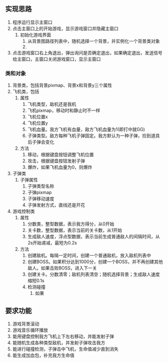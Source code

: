 <!--
 * @Description: 
 * @Author: DJ
 * @Date: 2021-05-26 11:29:22
 * @LastEditTime: 2021-05-26 15:01:13
 * @LastEditors: DJ
-->
## 实现思路
1. 程序运行显示主窗口
2. 点击主窗口上的开始游戏，显示游戏窗口并隐藏主窗口
   1. 初始化游戏界面
      1. 从背景图路径列表中，随机选择一个背景，并实例化一个背景类对象
      2. 
3. 点击游戏窗口右上角退出，弹出询问是否确定退出，如果确定退出，发送信号给主窗口，主窗口关闭游戏窗口，显示主窗口

### 类和对象
1. 背景类，包括背景pixmap、背景x和背景y三个属性
2. 飞机类，包括
   1. 属性
      1. 飞机类型，敌机还是我机
      2. 飞机pixmap，移动时和静止时不一样
      3. 飞机位置x
      4. 飞机位置y
      5. 飞机血量。我方飞机有血量，敌方飞机血量为1(即打中就GG)
      6. 子弹类型。敌方每种飞机子弹固定。我方默认为一种子弹，捡到道具后子弹会变化
   2. 方法
      1. 移动，根据键盘按钮调整飞机位置
      2. 攻击，根据键盘按钮发射子弹
      3. 爆炸，如果飞机血量为0，则爆炸
3. 子弹类
   1. 子弹属性
      1. 子弹类型名称
      2. 子弹pixmap
      3. 子弹移动速度
      4. 子弹发射方式，直线还是开花
4. 游戏控制类
   1. 属性
      1. 分数类，整型数据，表示我方得分，从0开始
      2. 关卡数，整型数据，表示当前的关卡数，从1开始
      3. 生成敌人速度，浮点型数据，表示当前生成普通敌人的间隔时间，从2s开始递减，最短为0.2s
   2. 方法
      1. 创建敌机。每隔一定时间，创建一个普通敌机，放入敌机列表中
      2. 创建BOSS。如果积分达到1000分，创建一个BOSS，并不再创建其他敌人。如果击败BOSS，进入下一关
      3. 创建关卡。分数清零；敌机列表清空；随机选择背景；生成敌人速度缩短0.1s
      4. 检测碰撞
         1. 如果


## 要求功能
1. 游戏背景滚动
2. 游戏音乐循环播放
3. 能用键盘控制我方飞机上下左右移动，并能发射子弹
4. 能随机生成各种类型敌机，并发射子弹攻击我方
5. 能进行碰撞检测，子弹击中飞机，生命值减少直到消失
6. 能生成加血包，补充我方生命值